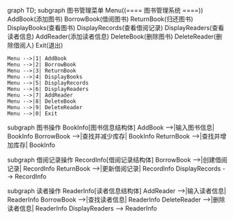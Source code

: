 graph TD;
  subgraph 图书管理菜单
    Menu((==== 图书管理系统 ====))
    AddBook(添加图书)
    BorrowBook(借阅图书)
    ReturnBook(归还图书)
    DisplayBooks(查看图书)
    DisplayRecords(查看借阅记录)
    DisplayReaders(查看读者信息)
    AddReader(添加读者信息)
    DeleteBook(删除图书)
    DeleteReader(删除借阅人)
    Exit(退出)
  
    Menu -->|1| AddBook
    Menu -->|2| BorrowBook
    Menu -->|3| ReturnBook
    Menu -->|4| DisplayBooks
    Menu -->|5| DisplayRecords
    Menu -->|6| DisplayReaders
    Menu -->|7| AddReader
    Menu -->|8| DeleteBook
    Menu -->|9| DeleteReader
    Menu -->|0| Exit

  subgraph 图书操作
    BookInfo[图书信息结构体]
    AddBook -->|输入图书信息| BookInfo
    BorrowBook -->|查找并减少库存| BookInfo
    ReturnBook -->|查找并增加库存| BookInfo

  subgraph 借阅记录操作
    RecordInfo[借阅记录结构体]
    BorrowBook -->|创建借阅记录| RecordInfo
    ReturnBook -->|更新借阅记录| RecordInfo
    DisplayRecords --> RecordInfo

  subgraph 读者操作
    ReaderInfo[读者信息结构体]
    AddReader -->|输入读者信息| ReaderInfo
    BorrowBook -->|查找读者信息| ReaderInfo
    DeleteReader -->|删除读者信息| ReaderInfo
    DisplayReaders --> ReaderInfo
